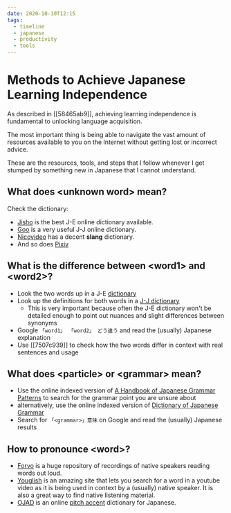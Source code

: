 ```yaml
---
date: 2020-10-10T12:15
tags:
  - timeline
  - japanese
  - productivity
  - tools
---
```


# Methods to Achieve Japanese Learning Independence

As described in [[58465ab9]], achieving learning independence is fundamental to
unlocking language acquisition.

The most important thing is being able to navigate the vast amount of resources
available to you on the Internet without getting lost or incorrect advice.

These are the resources, tools, and steps that I follow whenever I get stumped
by something new in Japanese that I cannot understand.

## What does \<unknown word\> mean?

Check the dictionary:
  - [Jisho](https://jisho.org/) is the best J-E online dictionary available.
  - [Goo](https://dictionary.goo.ne.jp/) is a very useful J-J online dictionary.
  - [Nicovideo](https://dic.nicovideo.jp/) has a decent **slang** dictionary.
  - And so does [Pixiv](https://dic.pixiv.net/)

## What is the difference between \<word1\> and \<word2\>?

 - Look the two words up in a J-E [dictionary](https://jisho.org)
 - Look up the definitions for both words in a [J-J dictionary](https://dictionary.goo.ne.jp)
   - This is very important because often the J-E dictionary won't be detailed
     enough to point out nuances and slight differences between synonyms
 - Google `「word1」 「word2」 どう違う` and read the (usually) Japanese explanation
 - Use [[7507c939]] to check how the two words differ in context with real
   sentences and usage

## What does \<particle\> or \<grammar\> mean?

 - Use the online indexed version of [A Handbook of Japanese Grammar Patterns](https://core6000.neocities.org/hjgp/)
   to search for the grammar point you are unsure about
 - alternatively, use the online indexed version of [Dictionary of Japanese Grammar](https://core6000.neocities.org/dojg/)
 - Search for `「<grammar>」意味` on Google and read the (usually) Japanese results

## How to pronounce \<word\>?

 - [Forvo](https://forvo.com) is a huge repository of recordings of native
   speakers reading words out loud.
 - [Youglish](https://youglish.com/japanese) is an amazing site that lets you
   search for a word in a youtube video as it is being used in context by a
   (usually) native speaker. It is also a great way to find native listening
   material.
 - [OJAD](http://www.gavo.t.u-tokyo.ac.jp/ojad/eng/pages/home) is an online
   [pitch accent](https://www.youtube.com/watch?v=O6AoilGEers) dictionary for
   Japanese.
<!-- TODO: write zettel on pitch accent -->
